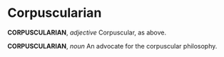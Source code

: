 # Corpuscularian

**CORPUSCULARIAN**, _adjective_ Corpuscular, as above.

**CORPUSCULARIAN**, _noun_ An advocate for the corpuscular philosophy.
